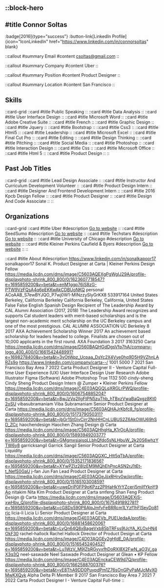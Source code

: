 ::block-hero
---
#title
Connor Soltas
---

:badge[2016]{type="success"}
:button-link[LinkedIn Profile]{icon="IconLinkedIn" href="https://www.linkedin.com/in/connorsoltas" blank}

::callout
#summary
Email
#content
csoltas@gmail.com
::

::callout
#summary
Company
#content
Uber
::

::callout
#summary
Position
#content
Product Designer
::

::callout
#summary
Location
#content
San Francisco
::

## Skills
::card-grid
::card
#title
Public Speaking
::
::card
#title
Data Analysis
::
::card
#title
User Interface Design
::
::card
#title
Microsoft Word
::
::card
#title
Adobe Creative Suite
::
::card
#title
French
::
::card
#title
Graphic Design
::
::card
#title
Jquery
::
::card
#title
Bootstrap
::
::card
#title
Css3
::
::card
#title
Html5
::
::card
#title
Leadership
::
::card
#title
Microsoft Excel
::
::card
#title
Final Cut Pro
::
::card
#title
Editing
::
::card
#title
Design Thinking
::
::card
#title
Pitching
::
::card
#title
Social Media
::
::card
#title
Photoshop
::
::card
#title
Interaction Design
::
::card
#title
Css
::
::card
#title
Microsoft Office
::
::card
#title
Html 5
::
::card
#title
Product Design
::
::

## Past Job Titles
::card-grid
::card
#title
Lead Design Associate
::
::card
#title
Instructor And Curriculum Development Volunteer
::
::card
#title
Product Design Intern
::
::card
#title
Designer And Frontend Development Intern
::
::card
#title
2016 Kpcb Design Fellow
::
::card
#title
Product Designer
::
::card
#title
Design And Code Associate
::
::

## Organizations
::card-grid
::card
#title
Uber
#description
[Go to website](uber.com)
::
::card
#title
SeedSumo
#description
[Go to website](seedsumo.com)
::
::card
#title
Techstars
#description
[Go to website](techstars.com)
::
::card
#title
University of Chicago
#description
[Go to website](uchicago.edu)
::
::card
#title
Kleiner Perkins Caufield & Byers
#description
[Go to website](kpcb.com)
::
::

::card
#title
About
#description
https://www.linkedin.com/in/sonalkapoor17 sonalkapoor17 Sonal K. Product Designer at Carta | Kleiner Perkins Design Fellow  https://media.licdn.com/dms/image/C5603AQEXgPgWgIJ29A/profile-displayphoto-shrink_800_800/0/1623607718547?e=1695859200&v=beta&t=enM1ggp76jS8zG-PTW9VzFQsA4q6pEKKwAkCDBUoNKQ personal ACoAAB_S7ewBYJQO_P7wj0W1-MINzzySlyGrKX8 533917164 United States Berkeley, California Berkeley California Berkeley, California, United States False False English Spanish Design Recipient of The Leadership Award by CAL Alumni Association (2017, 2018) The Leadership Award recognizes and supports Cal student leaders with merit-based scholarships and is the largest non-academic merit scholarship on the UC Berkeley campus and one of the most prestigious.  CAL ALUMNI ASSOCIATION UC Berkeley 8 2017 AXA Achievement Scholarship Winner  2017 An achievement based scholarship for leaders headed to college. Finalists are chosen out of 10,000 applicants in the first round. AXA Foundation 3 2017 3163250 Carta https://media.licdn.com/dms/image/D560BAQHGdDgsVfp7hA/company-logo_400_400/0/1661542448991?e=1698278400&v=beta&t=3vOtWpz_Ucpaa_DsYc2X4Vye0hq9D5H9VZhnLARZs9o https://www.linkedin.com/company/carta--/ 1001 5000 7 2021 San Francisco Bay Area 7 2022 Carta Product Designer II - Venture Capital Full-time User Experience (UX) User Interface Design User Research Adobe Illustrator Figma (Software) Adobe Photoshop True 1132 500 cindy-sheng Cindy Sheng Product Design Intern @ Zumper • Kleiner Perkins Fellow https://media.licdn.com/dms/image/C4E03AQGQLqXRGLrPWQ/profile-displayphoto-shrink_800_800/0/1606754885204?e=1695859200&v=beta&t=8wJzVq2IlgFtPN5zuThb_hTBxzVwaBaQxgz8Kt02oSU vibasubramaniam Viba Subramaniam Senior Product Designer at Carta https://media.licdn.com/dms/image/C5603AQHAJrKbfc8_fg/profile-displayphoto-shrink_800_800/0/1517379050311?e=1695859200&v=beta&t=jbGr1StGivCjrr2NnHHCnLUBUS2Z6AkOWU69hSD_ZCc haochendesign Haochen Zhang Design @ Carta https://media.licdn.com/dms/image/C5603AQHhgHa_K1rOcA/profile-displayphoto-shrink_800_800/0/1589394920377?e=1695859200&v=beta&t=GMgmxsiajsqLLbhQfdo5sNLHbuW_2k20S6whzYTW6y8 garricksangil Garrick Sangil Senior Product Designer at Carta Liquidity https://media.licdn.com/dms/image/C5603AQGXC_Htt5qTbA/profile-displayphoto-shrink_800_800/0/1535217183656?e=1695859200&v=beta&t=XYwPZIz28IzEM9MQhEhPncASN2rJ1tEt-t_NefS0GaU j-fan Jun Fan Lead Product Designer at Carta https://media.licdn.com/dms/image/C4E03AQGeJjjxRHrv0w/profile-displayphoto-shrink_800_800/0/1516510300859?e=1695859200&v=beta&t=uweDriP0FP9oKPzz2PIHaHkYrYZcerj5miIfYknY9Ao nitakim Nita Kim Product Designer at Carta smfeng Shan Feng Product Design @ Carta https://media.licdn.com/dms/image/D5603AQEXjS-xwHby_Q/profile-displayphoto-shrink_800_800/0/1675491892781?e=1695859200&v=beta&t=cG8Dx590P6AlpJmfyFeBRRcm1LYzf1hFlSeyDo81rjc licia-li Licia Li Senior Product Designer at Carta https://media.licdn.com/dms/image/D4E03AQEVb_PUEUedaA/profile-displayphoto-shrink_800_800/0/1688145862006?e=1695859200&v=beta&t=LyQn64Q8xBageVxb85bTRFss9IJcYA_KLOxHN4OkF30 rachel-hallock Rachel Hallock Director of Product Design at Carta https://media.licdn.com/dms/image/C4D03AQGEy2gHldE_0A/profile-displayphoto-shrink_800_800/0/1516545240452?e=1695859200&v=beta&t=Lu1WzV_M9lZbRGyvxfhDoRXl8X2FwN_aO3V_gaX3q3Q neel-saswade Neel Saswade Product Designer at Glean • KP Fellow https://media.licdn.com/dms/image/C4E03AQEnckaCEW9d7Q/profile-displayphoto-shrink_800_800/0/1662588700376?e=1695859200&v=beta&t=vE8ThA9DD0PuypdPm1Z76sOnGPyPaMJcMvX0MwKXQyk Alpha Delta Pi Member 9 2017 San Francisco Bay Area 7 2021 7 2022 Carta Product Designer I - Venture Capital Full-time
::
